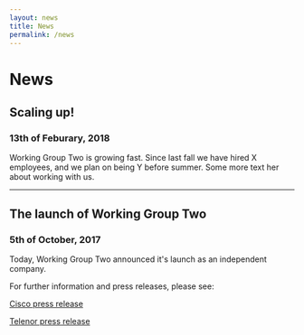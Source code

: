 ```yaml
---
layout: news
title: News
permalink: /news
---
```


# News

## Scaling up!
### 13th of Feburary, 2018

Working Group Two is growing fast. Since last fall we have hired X employees, and we plan on being Y before summer. Some more text her about working with us.

---

## The launch of Working Group Two
### 5th of October, 2017

Today, Working Group Two announced it's launch as  an independent company. 

For further information and press releases, please see:

[Cisco press release](https://newsroom.cisco.com/press-release-content?type=webcontent&articleId=1884622)

[Telenor press release](https://www.telenor.com/media/press-release/telenor-and-cisco-introduce-workinggrouptwo/)
